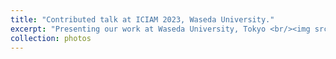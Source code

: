 ```yaml
---
title: "Contributed talk at ICIAM 2023, Waseda University."
excerpt: "Presenting our work at Waseda University, Tokyo <br/><img src='/images/tokyo.png'>"
collection: photos
---
```


